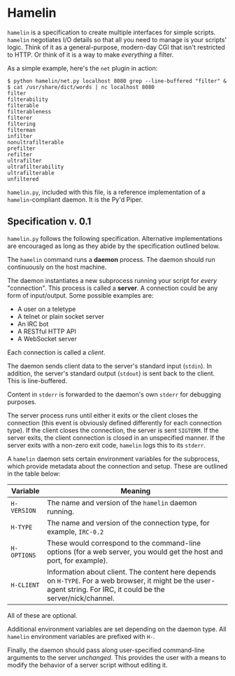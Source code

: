 Hamelin
=======

`hamelin` is a specification to create multiple interfaces for simple scripts.
`hamelin` negotiates I/O details so that all you need to manage is your
scripts' logic. Think of it as a general-purpose, modern-day CGI that isn't
restricted to HTTP. Or think of it is a way to make *everything* a filter.

As a simple example, here's the `net` plugin in action:

    $ python hamelin/net.py localhost 8080 grep --line-buffered "filter" &
    $ cat /usr/share/dict/words | nc localhost 8080
    filter
    filterability
    filterable
    filterableness
    filterer
    filtering
    filterman
    infilter
    nonultrafilterable
    prefilter
    refilter
    ultrafilter
    ultrafilterability
    ultrafilterable
    unfiltered

`hamelin.py`, included with this file, is a reference implementation of a
`hamelin`-compliant daemon. It is the Py'd Piper.

## Specification v. 0.1

`hamelin.py` follows the following specification. Alternative implementations
are encouraged as long as they abide by the specification outlined below.

The `hamelin` command runs a **daemon** process. The daemon should run
continuously on the host machine.

The daemon instantiates a new subprocess running your script for *every*
"connection". This process is called a **server**. A connection could be any
form of input/output. Some possible examples are:

- A user on a teletype
- A telnet or plain socket server
- An IRC bot
- A RESTful HTTP API
- A WebSocket server

Each connection is called a *client*.

The daemon sends client data to the server's standard input (`stdin`). In
addition, the server's standard output (`stdout`) is sent back to the client.
This is line-buffered.

Content in `stderr` is forwarded to the daemon's own `stderr` for debugging
purposes.

The server process runs until either it exits or the client closes the
connection (this event is obviously defined differently for each connection
type). If the client closes the connection, the server is sent `SIGTERM`. If
the server exits, the client connection is closed in an unspecified manner. If
the server exits with a non-zero exit code, `hamelin` logs this to its
`stderr`.

A `hamelin` daemon sets certain environment variables for the subprocess, which
provide metadata about the connection and setup. These are outlined in the
table below:

| Variable    | Meaning |
| --------    | ------- |
| `H-VERSION` | The name and version of the `hamelin` daemon running.
| `H-TYPE`    | The name and version of the connection type, for example, `IRC-0.2` |
| `H-OPTIONS` | These would correspond to the command-line options (for a web server, you would get the host and port, for example). |
| `H-CLIENT`  | Information about client. The content here depends on `H-TYPE`. For a web browser, it might be the user-agent string. For IRC, it could be the server/nick/channel. |

All of these are optional.

Additional environment variables are set depending on the daemon type. All
`hamelin` environment variables are prefixed with `H-`.

Finally, the daemon should pass along user-specified command-line arguments to
the server *unchanged*. This provides the user with a means to modify the
behavior of a server script without editing it.
